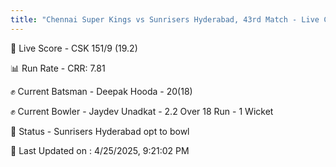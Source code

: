 ```yaml
---
title: "Chennai Super Kings vs Sunrisers Hyderabad, 43rd Match - Live Cricket Score"
---
```


🔴 Live Score - CSK 151/9 (19.2)  

📊 Run Rate - CRR: 7.81  

✊ Current Batsman - Deepak Hooda - 20(18)  

✊ Current Bowler - Jaydev Unadkat - 2.2 Over 18 Run - 1 Wicket  

📑 Status - Sunrisers Hyderabad opt to bowl

📝 Last Updated on : 4/25/2025, 9:21:02 PM  

